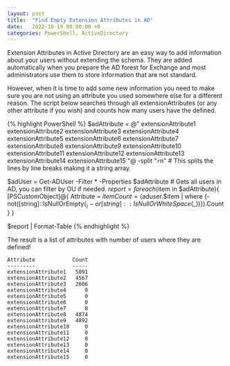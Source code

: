```yaml
---
layout: post
title:  "Find Empty Extension Attributes in AD"
date:   2022-10-19 00:00:00 +0
categories: PowerShell, ActiveDirectory
---
```

Extension Attributes in Active Directory are an easy way to add information about your users without extending the schema.
They are added automatically when you prepare the AD forest for Exchange and most administrators use them to store information that are not standard.

However, when it is time to add some new information you need to make sure you are not using an attribute you used somewhere else for a different reason.
The script below searches through all extensionAttributes (or any other attribute if you wish) and counts how many users have the defined.

{% highlight PowerShell %}
$adAttribute = @"
extensionAttribute1
extensionAttribute2
extensionAttribute3
extensionAttribute4
extensionAttribute5
extensionAttribute6
extensionAttribute7
extensionAttribute8
extensionAttribute9
extensionAttribute10
extensionAttribute11
extensionAttribute12
extensionAttribute13
extensionAttribute14
extensionAttribute15
"@ -split "`r`n" # This splits the lines by line breaks making it a string array.

$adUser = Get-ADUser -Filter * -Properties $adAttribute # Gets all users in AD, you can filter by OU if needed.
$report = foreach($item in $adAttribute){
    [PSCustomObject]@{
        Attribute = $item
        Count     = ($aduser.$item | where {-not([string]::IsNullOrEmpty($_) -or [string]::IsNullOrWhiteSpace($_))}).Count
    }
}

$report | Format-Table
{% endhighlight %}

The result is a list of attributes with number of users where they are defined!
```
Attribute            Count
---------            -----
extensionAttribute1   5091
extensionAttribute2   4567
extensionAttribute3   2606
extensionAttribute4      0
extensionAttribute5      0
extensionAttribute6      0
extensionAttribute7      0
extensionAttribute8   4874
extensionAttribute9   4892
extensionAttribute10     0
extensionAttribute11     0
extensionAttribute12     0
extensionAttribute13     0
extensionAttribute14     0
extensionAttribute15     0
```
